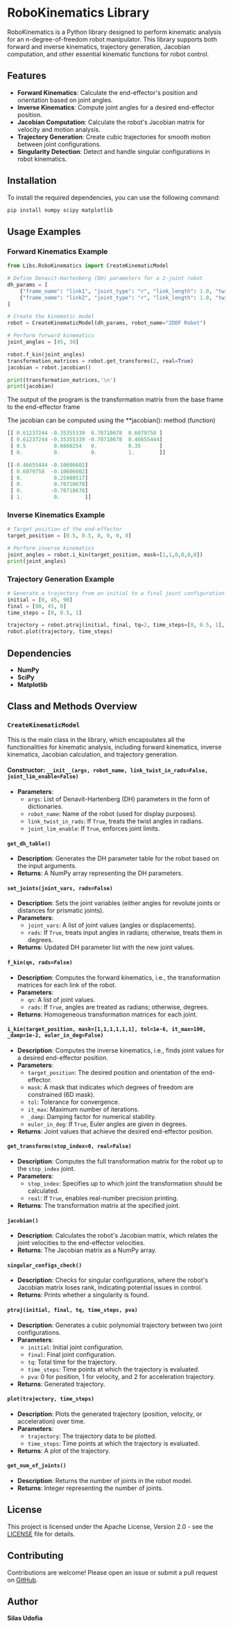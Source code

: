 
# RoboKinematics Library

RoboKinematics is a Python library designed to perform kinematic analysis for an n-degree-of-freedom robot manipulator. This library supports both forward and inverse kinematics, trajectory generation, Jacobian computation, and other essential kinematic functions for robot control.

## Features

- **Forward Kinematics**: Calculate the end-effector's position and orientation based on joint angles.
- **Inverse Kinematics**: Compute joint angles for a desired end-effector position.
- **Jacobian Computation**: Calculate the robot's Jacobian matrix for velocity and motion analysis.
- **Trajectory Generation**: Create cubic trajectories for smooth motion between joint configurations.
- **Singularity Detection**: Detect and handle singular configurations in robot kinematics.

## Installation

To install the required dependencies, you can use the following command:

```bash
pip install numpy scipy matplotlib
```

## Usage Examples

### Forward Kinematics Example

```python
from Libs.RoboKinematics import CreateKinematicModel

# Define Denavit-Hartenberg (DH) parameters for a 2-joint robot
dh_params = [
    {"frame_name": "link1", "joint_type": "r", "link_length": 1.0, "twist": 0, "offset": 0, "theta": 0},
    {"frame_name": "link2", "joint_type": "r", "link_length": 1.0, "twist": 0, "offset": 0, "theta": 0}
]

# Create the kinematic model
robot = CreateKinematicModel(dh_params, robot_name="2DOF Robot")

# Perform forward kinematics
joint_angles = [45, 30]

robot.f_kin(joint_angles)
transformation_matrices = robot.get_transforms(2, real=True)
jacobian = robot.jacobian()

print(transformation_matrices,'\n')
print(jacobian)
```
The output of the program is the transformation matrix from the base frame to the end-effector frame

The jacobian can be computed using the **jacobian(): method (function)

```python
[[ 0.61237244 -0.35355339  0.70710678  0.6079758 ]
 [ 0.61237244 -0.35355339 -0.70710678  0.46655444]
 [ 0.5         0.8660254   0.          0.35      ]
 [ 0.          0.          0.          1.        ]]

[[-0.46655444 -0.10606602]
 [ 0.6079758  -0.10606602]
 [ 0.          0.25980517]
 [ 0.          0.70710678]
 [ 0.         -0.70710678]
 [ 1.          0.        ]]
```


### Inverse Kinematics Example

```python
# Target position of the end-effector
target_position = [0.5, 0.5, 0, 0, 0, 0]

# Perform inverse kinematics
joint_angles = robot.i_kin(target_position, mask=[1,1,0,0,0,0])
print(joint_angles)
```

### Trajectory Generation Example

```python
# Generate a trajectory from an initial to a final joint configuration
initial = [0, 45, 90]
final = [90, 45, 0]
time_steps = [0, 0.5, 1]

trajectory = robot.ptraj(initial, final, tq=2, time_steps=[0, 0.5, 1], pva=0)
robot.plot(trajectory, time_steps)
```

## Dependencies

- **NumPy**
- **SciPy**
- **Matplotlib**


## Class and Methods Overview

### `CreateKinematicModel`

This is the main class in the library, which encapsulates all the functionalities for kinematic analysis, including forward kinematics, inverse kinematics, Jacobian calculation, and trajectory generation.

#### **Constructor: `__init__(args, robot_name, link_twist_in_rads=False, joint_lim_enable=False)`**

- **Parameters**:
  - `args`: List of Denavit-Hartenberg (DH) parameters in the form of dictionaries.
  - `robot_name`: Name of the robot (used for display purposes).
  - `link_twist_in_rads`: If `True`, treats the twist angles in radians.
  - `joint_lim_enable`: If `True`, enforces joint limits.

#### **`get_dh_table()`**
- **Description**: Generates the DH parameter table for the robot based on the input arguments.
- **Returns**: A NumPy array representing the DH parameters.

#### **`set_joints(joint_vars, rads=False)`**
- **Description**: Sets the joint variables (either angles for revolute joints or distances for prismatic joints).
- **Parameters**:
  - `joint_vars`: A list of joint values (angles or displacements).
  - `rads`: If `True`, treats input angles in radians; otherwise, treats them in degrees.
- **Returns**: Updated DH parameter list with the new joint values.

#### **`f_kin(qn, rads=False)`**
- **Description**: Computes the forward kinematics, i.e., the transformation matrices for each link of the robot.
- **Parameters**:
  - `qn`: A list of joint values.
  - `rads`: If `True`, angles are treated as radians; otherwise, degrees.
- **Returns**: Homogeneous transformation matrices for each joint.

#### **`i_kin(target_position, mask=[1,1,1,1,1,1], tol=1e-6, it_max=100, _damp=1e-2, euler_in_deg=False)`**
- **Description**: Computes the inverse kinematics, i.e., finds joint values for a desired end-effector position.
- **Parameters**:
  - `target_position`: The desired position and orientation of the end-effector.
  - `mask`: A mask that indicates which degrees of freedom are constrained (6D mask).
  - `tol`: Tolerance for convergence.
  - `it_max`: Maximum number of iterations.
  - `_damp`: Damping factor for numerical stability.
  - `euler_in_deg`: If `True`, Euler angles are given in degrees.
- **Returns**: Joint values that achieve the desired end-effector position.

#### **`get_transforms(stop_index=0, real=False)`**
- **Description**: Computes the full transformation matrix for the robot up to the `stop_index` joint.
- **Parameters**:
  - `stop_index`: Specifies up to which joint the transformation should be calculated.
  - `real`: If `True`, enables real-number precision printing.
- **Returns**: The transformation matrix at the specified joint.

#### **`jacobian()`**
- **Description**: Calculates the robot's Jacobian matrix, which relates the joint velocities to the end-effector velocities.
- **Returns**: The Jacobian matrix as a NumPy array.

#### **`singular_configs_check()`**
- **Description**: Checks for singular configurations, where the robot's Jacobian matrix loses rank, indicating potential issues in control.
- **Returns**: Prints whether a singularity is found.

#### **`ptraj(initial, final, tq, time_steps, pva)`**
- **Description**: Generates a cubic polynomial trajectory between two joint configurations.
- **Parameters**:
  - `initial`: Initial joint configuration.
  - `final`: Final joint configuration.
  - `tq`: Total time for the trajectory.
  - `time_steps`: Time points at which the trajectory is evaluated.
  - `pva`: 0 for position, 1 for velocity, and 2 for acceleration trajectory.
- **Returns**: Generated trajectory.

#### **`plot(trajectory, time_steps)`**
- **Description**: Plots the generated trajectory (position, velocity, or acceleration) over time.
- **Parameters**:
  - `trajectory`: The trajectory data to be plotted.
  - `time_steps`: Time points at which the trajectory is evaluated.
- **Returns**: A plot of the trajectory.

#### **`get_num_of_joints()`**
- **Description**: Returns the number of joints in the robot model.
- **Returns**: Integer representing the number of joints.


## License

This project is licensed under the Apache License, Version 2.0 - see the [LICENSE](http://www.apache.org/licenses/LICENSE-2.0) file for details.

## Contributing

Contributions are welcome! Please open an issue or submit a pull request on [GitHub](https://github.com/Silas-U/Robot-Kinematics-lib/tree/main).

## Author

**Silas Udofia**
```
